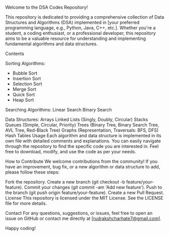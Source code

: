 Welcome to the DSA Codes Repository!

This repository is dedicated to providing a comprehensive collection of Data Structures and Algorithms (DSA) implemented in [your preferred programming language, e.g., Python, Java, C++, etc.]. Whether you're a student, a coding enthusiast, or a professional developer, this repository aims to be a valuable resource for understanding and implementing fundamental algorithms and data structures.

Contents

Sorting Algorithms:
<ul>
  <li>Bubble Sort</li>
  <li>Insertion Sort</li>
  <li>Selection Sort</li>
  <li>Merge Sort</li>
  <li>Quick Sort</li>
  <li>Heap Sort</li>
</ul>

Searching Algorithms:
Linear Search
Binary Search

Data Structures:
Arrays
Linked Lists (Singly, Doubly, Circular)
Stacks
Queues (Simple, Circular, Priority)
Trees (Binary Tree, Binary Search Tree, AVL Tree, Red-Black Tree)
Graphs (Representation, Traversals: BFS, DFS)
Hash Tables
Usage
Each algorithm and data structure is implemented in its own file with detailed comments and explanations. You can easily navigate through the repository to find the specific code you are interested in. Feel free to download, modify, and use the code as per your needs.

How to Contribute
We welcome contributions from the community! If you have an improvement, bug fix, or a new algorithm or data structure to add, please follow these steps:

Fork the repository.
Create a new branch (git checkout -b feature/your-feature).
Commit your changes (git commit -am 'Add new feature').
Push to the branch (git push origin feature/your-feature).
Create a new Pull Request.
License
This repository is licensed under the MIT License. See the LICENSE file for more details.

Contact
For any questions, suggestions, or issues, feel free to open an issue on GitHub or contact me directly at [rudrakshcharhate7@gmail.com].

Happy coding!

